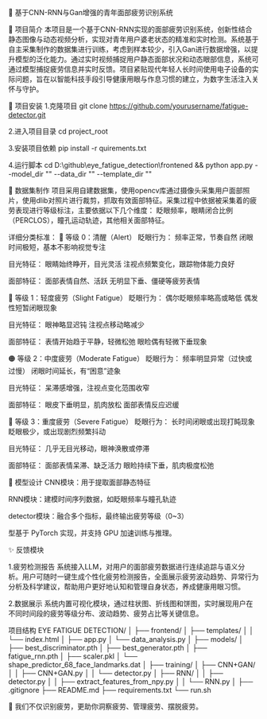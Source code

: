 🧠 基于CNN-RNN与Gan增强的青年面部疲劳识别系统

📌 项目简介
本项目是一个基于CNN-RNN实现的面部疲劳识别系统，创新性结合静态图像与动态视频分析，实现对青年用户婆老状态的精准和实时检测。系统基于自主采集制作的数据集进行训练，考虑到样本较少，引入Gan进行数据增强，以提升模型的泛化能力。通过实时视频捕捉用户静态面部状况和动态眼部信息，系统可通过模型捕捉疲劳信息并实时反馈。项目紧贴现代年轻人长时间使用电子设备的实际问题，旨在以智能科技手段引导健康用眼与作息习惯的建立，为数字生活注入关怀与守护。

📌 项目安装
1.克隆项目
git clone https://github.com/yourusername/fatigue-detector.git

2.进入项目目录
cd project_root

3.安装项目依赖
pip install -r quirements.txt

4.运行脚本
cd D:\github\eye_fatigue_detection\frontened && python app.py --model_dir "" --data_dir "" --template_dir ""

📌 数据集制作
项目采用自建数据集，使用opencv库通过摄像头采集用户面部照片，使用dlib对照片进行裁剪，抓取有效面部特征。采集过程中依据被采集着的疲劳表现进行等级标注，主要依据以下几个维度：
眨眼频率，眼睛闭合比例（PERCLOS），瞳孔运动轨迹，其他相关面部特征。

详细分类标准：
🔹 等级 0：清醒（Alert）
眨眼行为：
频率正常，节奏自然
闭眼时间极短，基本不影响视觉专注

目光特征：
眼睛始终睁开，目光灵活
注视点频繁变化，跟踪物体能力良好

面部特征：
面部表情自然、活跃
无明显下垂、僵硬等疲劳表情

🔸 等级 1：轻度疲劳（Slight Fatigue）
眨眼行为：
偶尔眨眼频率略高或略低
偶发性短暂闭眼现象

目光特征：
眼神略显迟钝
注视点移动略减少

面部特征：
表情开始趋于平静，轻微松弛
眼睑偶有轻微下垂现象

🟠 等级 2：中度疲劳（Moderate Fatigue）
眨眼行为：
频率明显异常（过快或过慢）
闭眼时间延长，有“困意”迹象

目光特征：
呆滞感增强，注视点变化范围收窄

面部特征：
眼皮下垂明显，肌肉放松
面部表情反应迟缓

🔴 等级 3：重度疲劳（Severe Fatigue）
眨眼行为：
长时间闭眼或出现打盹现象
眨眼极少，或出现剧烈频繁抖动

目光特征：
几乎无目光移动，眼神涣散或停滞

面部特征：
面部表情呆滞、缺乏活力
眼睑持续下垂，肌肉极度松弛

🧠 模型设计
CNN模块：用于提取面部静态特征

RNN模块：建模时间序列数据，如眨眼频率与瞳孔轨迹

detector模块：融合多个指标，最终输出疲劳等级（0~3）

型基于 PyTorch 实现，并支持 GPU 加速训练与推理。

✨ 反馈模块

1.疲劳检测报告
系统接入LLM，对用户的面部疲劳数据进行连续追踪与语义分析。用户可随时一键生成个性化疲劳检测报告，全面展示疲劳波动趋势、异常行为分析及科学建议，帮助用户更好地认知和管理自身状态，养成健康用眼习惯。

2.数据展示
系统内置可视化模块，通过柱状图、折线图和饼图，实时展现用户在不同时间段的疲劳等级分布、波动趋势、疲劳占比等关键信息。

项目结构
EYE FATIGUE DETECTION/
│
├── frontend/
│   ├── templates/
│   │   └── index.html
│   ├── app.py
│   └── data_analysis.py
│
├── models/
│   ├── best_discriminator.pth
│   ├── best_generator.pth
│   ├── fatigue_rnn.pth
│   ├── scaler.pkl
│   └── shape_predictor_68_face_landmarks.dat
│
├── training/
│   ├── CNN+GAN/
│   │   ├── CNN+GAN.py
│   │   └── detector.py
│   ├── RNN/
│   │   ├── detector.py
│   │   ├── extract_features_from_npy.py
│   │   └── RNN.py
│
├── .gitignore
├── README.md
├── requirements.txt
└── run.sh

🧠 我们不仅识别疲劳，更助你洞察疲劳、管理疲劳、摆脱疲劳。